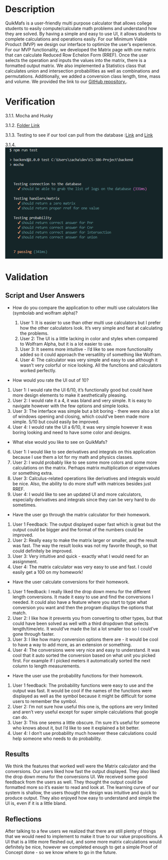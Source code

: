 # Description
QuikMafs is a user-friendly multi purpose calculator that allows college students to easily compute/calculate math problems and understand how they are solved. By having a simple and easy to use UI, it allows students to complete calculations and operations easily. For our Minimum Viable Product (MVP) we design our interface to optimize the user’s experience. For our MVP functionality, we developed the Matrix page with one matrix that can calculate Reduced Row Echelon Form (RREF). Once the user selects the operation and inputs the values into the matrix, there is a formatted output matrix. We also implemented a Statistics class that calculates union and intersection probabilities as well as combinations and permutations. Additionally, we added a conversion class length, time, mass and volume. We provided the link to our [GitHub repository.](https://github.com/ZaderRox1111/CS-386-Project).

# Verification
3.1.1. Mocha and Husky

3.1.2. [Folder Link](https://github.com/ZaderRox1111/CS-386-Project/tree/test/backend/test) 

3.1.3. Testing to see if our tool can pull from the database :[Link](https://github.com/ZaderRox1111/CS-386-Project/blob/test/backend/test/dynamo.test.js) and [Link](https://github.com/ZaderRox1111/CS-386-Project/blob/test/backend/test/dynamo.test.js)

3.1.4. ![Picture](https://github.com/ZaderRox1111/CS-386-Project/blob/test/deliverables/D6_unit%20test%20picture.png)

# Validation
## Script and User Answers
- How do you compare the application to other multi use calculators like (symbolab and wolfram alpha)?
  1. User 1: It is easier to use than other multi use calculators but I prefer how the other calculators look. It’s very simple and fast at calculating the problems.
  2. User 2: The UI is a little lacking in color and styles when compared to Wolfram Alpha, but it is a lot easier to use.
  3. User 3: It seems more intuitive - I’d like to see more functionality added so it could approach the versatility of something like Wolfram.
  4. User 4: The calculator was very simple and easy to use although it wasn’t very colorful or nice looking. All the functions and calculators worked perfectly.

- How would you rate the UI out of 10?
1. User 1: I would rate the UI 6/10, it’s functionally good but could have more design elements to make it aesthetically pleasing.  
2. User 2: I would rate it a 4, it was bland and very simple. It is easy to navigate however with the few options and simple looks.
3. User 3: The interface was simple but a bit boring - there were also a lot of windows opening and closing, which could’ve been made more simple. 5/10 but could easily be improved.
4. User 4: I would rate the UI a 6/10, it was very simple however it was boring looking and need to have some color and designs.

- What else would you like to see on QuikMafs?
6. User 1: I would like to see derivatives and integrals on this application because I use them a lot for my math and physics classes.
7. User 2: I would probably like to see some more colors and some more calculations on the matrix. Perhaps matrix multiplication or eigenvalues or something extra.
8. User 3: Calculus-related operations like derivatives and integrals would be nice. Also, the ability to do more stuff with matrices besides just RREF.
9. User 4: I would like to see an updated UI and more calculators, especially derivatives and integrals since they can be very hard to do sometimes.

- Have the user go through the matrix calculator for their homework.
1. User 1 Feedback: The output displayed super fast which is great but the output could be bigger and the format of the numbers could be improved.
2. User 2: Really easy to make the matrix larger or smaller, and the result was fast. The way the result looks was not my favorite though, so that could definitely be improved.
3. User 3: Very intuitive and quick - exactly what I would need for an assignment.
4. User 4: The matrix calculator was very easy to use and fast. I could easily get a 100 on my homework!

- Have the user calculate conversions for their homework.
1. User 1 feedback: I really liked the drop down menu for the different length conversions. It made it easy to use and find the conversions I needed. It could also have a feature where you start to type what conversion you want and then the program displays the options that match. 
2. User 2: I like how it prevents you from converting to other types, but that could have been solved as well with a third dropdown that selects length/time/etc. It would’ve made the list a lot smaller too so I could’ve gone through faster.
3. User 3: I like how many conversion options there are - it would be cool to have a way to add more, as an extension or something.
4. User 4: The conversions were very nice and easy to understand. It was cool that it auto sorted the conversion based on what unit you picked first. For example if I picked meters it automatically sorted the next column to length measurements.

- Have the user use the probability functions for their homework.
1. User 1 feedback: The probability functions were easy to use and the output was fast. It would be cool if the names of the functions were displayed as well as the symbol because it might be difficult for some users to remember the symbol. 
2. User 2: I’m not sure how useful this one is, the options are very limited and aren’t very useful except for super simple calculations that google can do.
3. User 3: This one seems a little obscure. I’m sure it’s useful for someone who knows about it, but I’d like to see it explained a bit better.
4. User 4: I don’t use probability much however these calculations could help someone who needs to do probability.

## Results
We think the features that worked well were the Matrix calculator and the conversions. Our users liked how fast the output displayed. They also liked the drop down menu for the conversions UI. We received some good feedback from the users as well. They thought the output could be formatted more so it’s easier to read and look at. The learning curve of our system is shallow, the users thought the design was intuitive and quick to produce output. They also enjoyed how easy to understand and simple the UI is, even if it is a little bland.

## Reflections
After talking to a few users we realized that there are still plenty of things that we would need to implement to make it true to our value propositions. A UI that is a little more fleshed out, and some more matrix calculations would definitely be nice, however we completed enough to get a simple Proof of Concept done - so we know where to go in the future.
